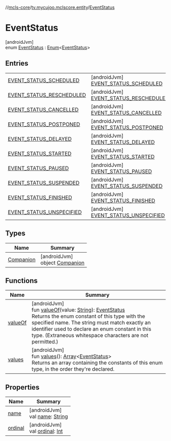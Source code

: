 //[mcls-core](../../../index.md)/[tv.mycujoo.mclscore.entity](../index.md)/[EventStatus](index.md)

# EventStatus

[androidJvm]\
enum [EventStatus](index.md) : [Enum](https://kotlinlang.org/api/latest/jvm/stdlib/kotlin/-enum/index.html)&lt;[EventStatus](index.md)&gt;

## Entries

| | |
|---|---|
| [EVENT_STATUS_SCHEDULED](-e-v-e-n-t_-s-t-a-t-u-s_-s-c-h-e-d-u-l-e-d/index.md) | [androidJvm]<br>[EVENT_STATUS_SCHEDULED](-e-v-e-n-t_-s-t-a-t-u-s_-s-c-h-e-d-u-l-e-d/index.md) |
| [EVENT_STATUS_RESCHEDULED](-e-v-e-n-t_-s-t-a-t-u-s_-r-e-s-c-h-e-d-u-l-e-d/index.md) | [androidJvm]<br>[EVENT_STATUS_RESCHEDULED](-e-v-e-n-t_-s-t-a-t-u-s_-r-e-s-c-h-e-d-u-l-e-d/index.md) |
| [EVENT_STATUS_CANCELLED](-e-v-e-n-t_-s-t-a-t-u-s_-c-a-n-c-e-l-l-e-d/index.md) | [androidJvm]<br>[EVENT_STATUS_CANCELLED](-e-v-e-n-t_-s-t-a-t-u-s_-c-a-n-c-e-l-l-e-d/index.md) |
| [EVENT_STATUS_POSTPONED](-e-v-e-n-t_-s-t-a-t-u-s_-p-o-s-t-p-o-n-e-d/index.md) | [androidJvm]<br>[EVENT_STATUS_POSTPONED](-e-v-e-n-t_-s-t-a-t-u-s_-p-o-s-t-p-o-n-e-d/index.md) |
| [EVENT_STATUS_DELAYED](-e-v-e-n-t_-s-t-a-t-u-s_-d-e-l-a-y-e-d/index.md) | [androidJvm]<br>[EVENT_STATUS_DELAYED](-e-v-e-n-t_-s-t-a-t-u-s_-d-e-l-a-y-e-d/index.md) |
| [EVENT_STATUS_STARTED](-e-v-e-n-t_-s-t-a-t-u-s_-s-t-a-r-t-e-d/index.md) | [androidJvm]<br>[EVENT_STATUS_STARTED](-e-v-e-n-t_-s-t-a-t-u-s_-s-t-a-r-t-e-d/index.md) |
| [EVENT_STATUS_PAUSED](-e-v-e-n-t_-s-t-a-t-u-s_-p-a-u-s-e-d/index.md) | [androidJvm]<br>[EVENT_STATUS_PAUSED](-e-v-e-n-t_-s-t-a-t-u-s_-p-a-u-s-e-d/index.md) |
| [EVENT_STATUS_SUSPENDED](-e-v-e-n-t_-s-t-a-t-u-s_-s-u-s-p-e-n-d-e-d/index.md) | [androidJvm]<br>[EVENT_STATUS_SUSPENDED](-e-v-e-n-t_-s-t-a-t-u-s_-s-u-s-p-e-n-d-e-d/index.md) |
| [EVENT_STATUS_FINISHED](-e-v-e-n-t_-s-t-a-t-u-s_-f-i-n-i-s-h-e-d/index.md) | [androidJvm]<br>[EVENT_STATUS_FINISHED](-e-v-e-n-t_-s-t-a-t-u-s_-f-i-n-i-s-h-e-d/index.md) |
| [EVENT_STATUS_UNSPECIFIED](-e-v-e-n-t_-s-t-a-t-u-s_-u-n-s-p-e-c-i-f-i-e-d/index.md) | [androidJvm]<br>[EVENT_STATUS_UNSPECIFIED](-e-v-e-n-t_-s-t-a-t-u-s_-u-n-s-p-e-c-i-f-i-e-d/index.md) |

## Types

| Name | Summary |
|---|---|
| [Companion](-companion/index.md) | [androidJvm]<br>object [Companion](-companion/index.md) |

## Functions

| Name | Summary |
|---|---|
| [valueOf](value-of.md) | [androidJvm]<br>fun [valueOf](value-of.md)(value: [String](https://kotlinlang.org/api/latest/jvm/stdlib/kotlin/-string/index.html)): [EventStatus](index.md)<br>Returns the enum constant of this type with the specified name. The string must match exactly an identifier used to declare an enum constant in this type. (Extraneous whitespace characters are not permitted.) |
| [values](values.md) | [androidJvm]<br>fun [values](values.md)(): [Array](https://kotlinlang.org/api/latest/jvm/stdlib/kotlin/-array/index.html)&lt;[EventStatus](index.md)&gt;<br>Returns an array containing the constants of this enum type, in the order they're declared. |

## Properties

| Name | Summary |
|---|---|
| [name](../../tv.mycujoo.mclscore.logger/-message-level/-e-r-r-o-r/index.md#-372974862%2FProperties%2F-450282738) | [androidJvm]<br>val [name](../../tv.mycujoo.mclscore.logger/-message-level/-e-r-r-o-r/index.md#-372974862%2FProperties%2F-450282738): [String](https://kotlinlang.org/api/latest/jvm/stdlib/kotlin/-string/index.html) |
| [ordinal](../../tv.mycujoo.mclscore.logger/-message-level/-e-r-r-o-r/index.md#-739389684%2FProperties%2F-450282738) | [androidJvm]<br>val [ordinal](../../tv.mycujoo.mclscore.logger/-message-level/-e-r-r-o-r/index.md#-739389684%2FProperties%2F-450282738): [Int](https://kotlinlang.org/api/latest/jvm/stdlib/kotlin/-int/index.html) |
